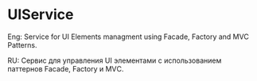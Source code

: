 # UIService

Eng:
Service for UI Elements managment using Facade, Factory and MVC Patterns.

RU:
Сервис для управления UI элементами с использованием паттернов Facade, Factory и MVС.
